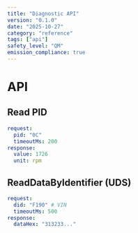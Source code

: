 ```yaml
---
title: "Diagnostic API"
version: "0.1.0"
date: "2025-10-27"
category: "reference"
tags: ["api"]
safety_level: "QM"
emission_compliance: true
---
```


# API

## Read PID
```yaml
request:
  pid: "0C"
  timeoutMs: 200
response:
  value: 1726
  unit: rpm
```

## ReadDataByIdentifier (UDS)
```yaml
request:
  did: "F190" # VIN
  timeoutMs: 500
response:
  dataHex: "313233..."
```

